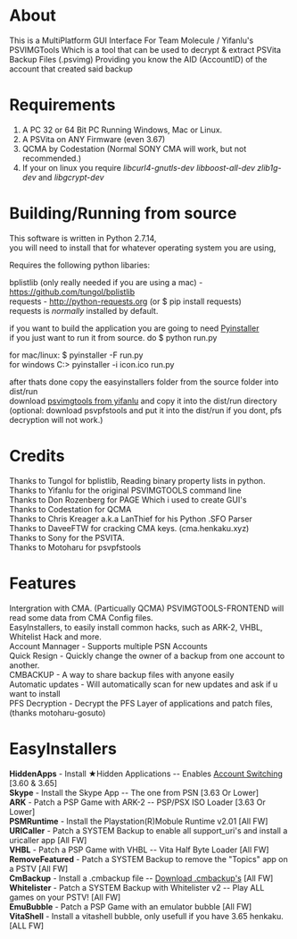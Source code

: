 
# About
This is a MultiPlatform GUI Interface For Team Molecule / Yifanlu's PSVIMGTools 
Which is a tool that can be used to decrypt & extract PSVita Backup Files (.psvimg) Providing you know the AID (AccountID)
of the account that created said backup

# Requirements
1. A PC 32 or 64 Bit PC Running Windows, Mac or Linux. 
2. A PSVita on ANY Firmware (even 3.67)
3. QCMA by Codestation (Normal SONY CMA will work, but not recommended.)
4. If your on linux you require *libcurl4-gnutls-dev libboost-all-dev zlib1g-dev* and *libgcrypt-dev* 

# Building/Running from source
This software is written in Python 2.7.14,          
you will need to install that for whatever operating system you are using,             
 
Requires the following python libaries:          

bplistlib (only really needed if you are using a mac) - https://github.com/tungol/bplistlib              
requests - http://python-requests.org (or $ pip install requests)            
requests is *normally* installed by default.            

if you want to build the application you are going to need [Pyinstaller](https://www.pyinstaller.org/)          
if you just want to run it from source. do $ python run.py           

for mac/linux: $ pyinstaller -F run.py     
for windows C:\> pyinstaller -i icon.ico run.py       

after thats done copy the easyinstallers folder from the source folder into dist/run           
download [psvimgtools from yifanlu](https://github.com/yifanlu/psvimgtools/releases) and copy it into the dist/run directory
(optional: download psvpfstools and put it into the dist/run if you dont, pfs decryption will not work.)                 

# Credits
Thanks to Tungol for bplistlib, Reading binary property lists in python.              
Thanks to Yifanlu for the original PSVIMGTOOLS command line                 
Thanks to Don Rozenberg for PAGE Which i used to create GUI's                  
Thanks to Codestation for QCMA                  
Thanks to Chris Kreager a.k.a LanThief for his Python .SFO Parser             
Thanks to DaveeFTW for cracking CMA keys. (cma.henkaku.xyz)               
Thanks to Sony for the PSVITA.               
Thanks to Motoharu for psvpfstools 

# Features
Intergration with CMA. (Particually QCMA) PSVIMGTOOLS-FRONTEND will read some data from CMA Config files.          
EasyInstallers, to easily install common hacks, such as ARK-2, VHBL, Whitelist Hack and more.              
Account Mannager - Supports multiple PSN Accounts                   
Quick Resign - Quickly change the owner of a backup from one account to another.            
CMBACKUP - A way to share backup files with anyone easily                  
Automatic updates - Will automatically scan for new updates and ask if u want to install           
PFS Decryption - Decrypt the PFS Layer of applications and patch files, (thanks motoharu-gosuto)
# EasyInstallers
**HiddenApps** - Install ★Hidden Applications -- Enables [Account Switching](https://pastebin.com/raw/CiTUyjr4) [3.60 & 3.65]  
**Skype** - Install the Skype App -- The one from PSN [3.63 Or Lower]                                                
**ARK** - Patch a PSP Game with ARK-2 -- PSP/PSX ISO Loader [3.63 Or Lower]                                    
**PSMRuntime** - Install the Playstation(R)Mobule Runtime v2.01 [All FW]                                       
**URICaller** - Patch a SYSTEM Backup to enable all support_uri's and install a uricaller app [All FW]                      
**VHBL** - Patch a PSP Game with VHBL -- Vita Half Byte Loader [All FW]                             
**RemoveFeatured** - Patch a SYSTEM Backup to remove the "Topics" app on a PSTV [All FW]                                
**CmBackup** - Install a .cmbackup file -- [Download .cmbackup's](https://stack.gigafyde.nl/s/PFEsZ9MxEHlaSqy) [All FW]                                       
**Whitelister** - Patch a SYSTEM Backup with Whitelister v2 -- Play ALL games on your PSTV! [All FW]                      
**EmuBubble** - Patch a PSP Game with an emulator bubble [All FW]         
**VitaShell** - Install a vitashell bubble, only usefull if you have 3.65 henkaku. [ALL FW]

